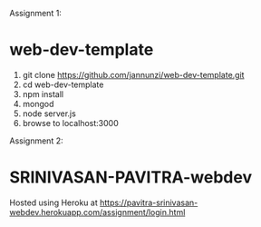 
Assignment 1:
# web-dev-template

1. git clone https://github.com/jannunzi/web-dev-template.git
1. cd web-dev-template
1. npm install
1. mongod
1. node server.js
1. browse to localhost:3000

Assignment 2:
# SRINIVASAN-PAVITRA-webdev

Hosted using Heroku at https://pavitra-srinivasan-webdev.herokuapp.com/assignment/login.html

